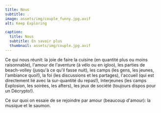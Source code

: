 ```yaml
---
title: Nous
subtitle: .
image: assets/img/couple_funny.jpg.avif
alt: Keep Exploring

caption:
  title: Nous
  subtitle: En savoir plus
  thumbnail: assets/img/couple.jpg.avif
---
```

Ce qui nous réunit: la joie de faire la cuisine (en quantité plus ou moins raisonnable), l'amour de l'aventure (à vélo ou en igloo), les parties de beach-volley (jusqu'à ce qu'il fasse nuit), les camps (les gens, les jeunes, l'ambiance quoi!), la foi (les discussions et les partages), l'accueil (qui est directement lié avec la sur-quantité du repas!), Interjeunes (les camps Explosion, les soirées, les afters), les jeux de société (toujours dispos pour un Décrypto!).

Ce sur quoi on essaie de se rejoindre par amour (beaucoup d'amour): la musique et le saumon.
